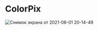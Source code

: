 # ColorPix

![Снимок экрана от 2021-08-01 20-14-49](https://user-images.githubusercontent.com/1091576/127779769-98d174b1-ed31-4336-b2ee-a449d7b50e59.png)
